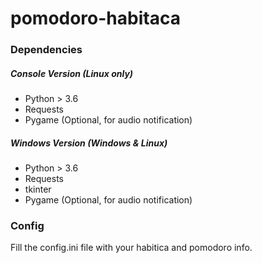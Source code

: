 # pomodoro-habitaca

### Dependencies

##### Console Version (Linux only)
* Python > 3.6
* Requests
* Pygame (Optional, for audio notification)

##### Windows Version (Windows & Linux)
* Python > 3.6
* Requests
* tkinter 
* Pygame (Optional, for audio notification)

### Config
Fill the config.ini file with your habitica and pomodoro info.